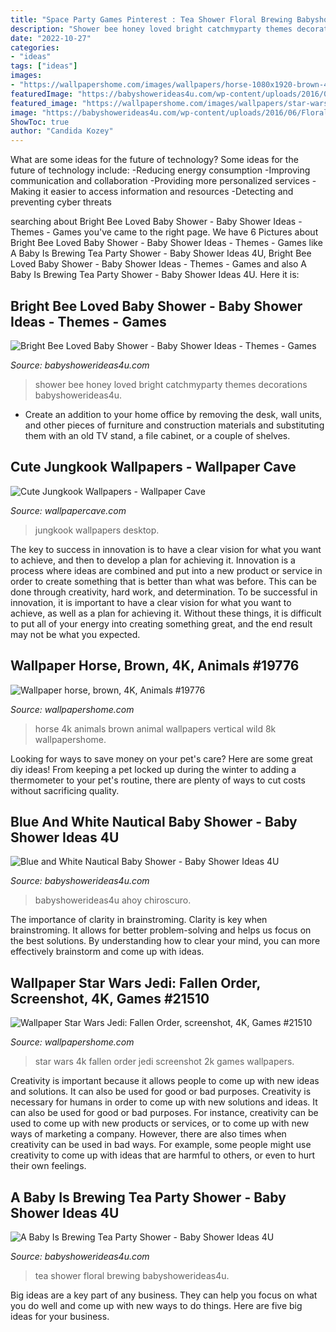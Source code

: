 ```yaml
---
title: "Space Party Games Pinterest : Tea Shower Floral Brewing Babyshowerideas4u"
description: "Shower bee honey loved bright catchmyparty themes decorations babyshowerideas4u"
date: "2022-10-27"
categories:
- "ideas"
tags: ["ideas"]
images:
- "https://wallpapershome.com/images/wallpapers/horse-1080x1920-brown-4k-19776.jpg"
featuredImage: "https://babyshowerideas4u.com/wp-content/uploads/2016/06/Floral-Tea-Party-Shower-Flower-China.png"
featured_image: "https://wallpapershome.com/images/wallpapers/star-wars-jedi-fallen-order-2560x1440-screenshot-4k-21510.jpg"
image: "https://babyshowerideas4u.com/wp-content/uploads/2016/06/Floral-Tea-Party-Shower-Flower-China.png"
ShowToc: true
author: "Candida Kozey"
---
```



What are some ideas for the future of technology?
Some ideas for the future of technology include: 
-Reducing energy consumption 
-Improving communication and collaboration 
-Providing more personalized services 
-Making it easier to access information and resources 
-Detecting and preventing cyber threats

	

		
searching about Bright Bee Loved Baby Shower - Baby Shower Ideas - Themes - Games you've came to the right page. We have 6 Pictures about Bright Bee Loved Baby Shower - Baby Shower Ideas - Themes - Games like A Baby Is Brewing Tea Party Shower - Baby Shower Ideas 4U, Bright Bee Loved Baby Shower - Baby Shower Ideas - Themes - Games and also A Baby Is Brewing Tea Party Shower - Baby Shower Ideas 4U. Here it is:
		
    
## Bright Bee Loved Baby Shower - Baby Shower Ideas - Themes - Games

<img loading=lazy src="http://www.babyshowerideas4u.com/wp-content/uploads/2016/08/Bright-Bee-Loved-Baby-Shower-Honey-Comb.jpg" onerror="this.onerror=null;this.src='https://tse1.mm.bing.net/th?id=OIP.HBzuFGZunRYx_SiF5DCwRQHaLG&amp;pid=15.1';" alt="Bright Bee Loved Baby Shower - Baby Shower Ideas - Themes - Games">

_Source: babyshowerideas4u.com_

>shower bee honey loved bright catchmyparty themes decorations babyshowerideas4u. 

	

- Create an addition to your home office by removing the desk, wall units, and other pieces of furniture and construction materials and substituting them with an old TV stand, a file cabinet, or a couple of shelves.

    
## Cute Jungkook Wallpapers - Wallpaper Cave

<img loading=lazy src="https://wallpapercave.com/wp/wp4351911.png" onerror="this.onerror=null;this.src='https://tse2.mm.bing.net/th?id=OIP.pWUh4wNTNHVlCMETam0jCAHaNK&amp;pid=15.1';" alt="Cute Jungkook Wallpapers - Wallpaper Cave">

_Source: wallpapercave.com_

>jungkook wallpapers desktop. 

	

The key to success in innovation is to have a clear vision for what you want to achieve, and then to develop a plan for achieving it.
Innovation is a process where ideas are combined and put into a new product or service in order to create something that is better than what was before. This can be done through creativity, hard work, and determination. To be successful in innovation, it is important to have a clear vision for what you want to achieve, as well as a plan for achieving it. Without these things, it is difficult to put all of your energy into creating something great, and the end result may not be what you expected.

    
## Wallpaper Horse, Brown, 4K, Animals #19776

<img loading=lazy src="https://wallpapershome.com/images/wallpapers/horse-1080x1920-brown-4k-19776.jpg" onerror="this.onerror=null;this.src='https://tse2.mm.bing.net/th?id=OIP.s9okJxEmMvMgktQwyGgCVAHaNK&amp;pid=15.1';" alt="Wallpaper horse, brown, 4K, Animals #19776">

_Source: wallpapershome.com_

>horse 4k animals brown animal wallpapers vertical wild 8k wallpapershome. 

	

Looking for ways to save money on your pet's care? Here are some great diy ideas! From keeping a pet locked up during the winter to adding a thermometer to your pet's routine, there are plenty of ways to cut costs without sacrificing quality.

    
## Blue And White Nautical Baby Shower - Baby Shower Ideas 4U

<img loading=lazy src="https://babyshowerideas4u.com/wp-content/uploads/2016/04/Blue-and-White-Nautical-Baby-Shower-Boat-Decor.jpg" onerror="this.onerror=null;this.src='https://tse3.mm.bing.net/th?id=OIP.CKA6ReSjGgP4u5p55JlFDwHaNK&amp;pid=15.1';" alt="Blue and White Nautical Baby Shower - Baby Shower Ideas 4U">

_Source: babyshowerideas4u.com_

>babyshowerideas4u ahoy chiroscuro. 

	

The importance of clarity in brainstroming.
Clarity is key when brainstroming. It allows for better problem-solving and helps us focus on the best solutions. By understanding how to clear your mind, you can more effectively brainstorm and come up with ideas.

    
## Wallpaper Star Wars Jedi: Fallen Order, Screenshot, 4K, Games #21510

<img loading=lazy src="https://wallpapershome.com/images/wallpapers/star-wars-jedi-fallen-order-2560x1440-screenshot-4k-21510.jpg" onerror="this.onerror=null;this.src='https://tse1.mm.bing.net/th?id=OIP.wT7_hy45AlWYB-MO79SkgwHaEK&amp;pid=15.1';" alt="Wallpaper Star Wars Jedi: Fallen Order, screenshot, 4K, Games #21510">

_Source: wallpapershome.com_

>star wars 4k fallen order jedi screenshot 2k games wallpapers. 

	

Creativity is important because it allows people to come up with new ideas and solutions. It can also be used for good or bad purposes.
Creativity is necessary for humans in order to come up with new solutions and ideas. It can also be used for good or bad purposes. For instance, creativity can be used to come up with new products or services, or to come up with new ways of marketing a company. However, there are also times when creativity can be used in bad ways. For example, some people might use creativity to come up with ideas that are harmful to others, or even to hurt their own feelings.

    
## A Baby Is Brewing Tea Party Shower - Baby Shower Ideas 4U

<img loading=lazy src="https://babyshowerideas4u.com/wp-content/uploads/2016/06/Floral-Tea-Party-Shower-Flower-China.png" onerror="this.onerror=null;this.src='https://tse1.mm.bing.net/th?id=OIP.jAjW7Bdad1OnYt5iv_YqLwHaKX&amp;pid=15.1';" alt="A Baby Is Brewing Tea Party Shower - Baby Shower Ideas 4U">

_Source: babyshowerideas4u.com_

>tea shower floral brewing babyshowerideas4u. 

	

Big ideas are a key part of any business. They can help you focus on what you do well and come up with new ways to do things. Here are five big ideas for your business.

